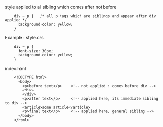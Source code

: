 style applied to all sibling which comes after not before


        div ~ p {   /* all p tags which are siblings and appear after div applied */
          background-color: yellow;
        }
        
        
Example : style.css

        div ~ p {
          font-size: 30px;
          background-color: yellow;
        }
        
index.html

        <!DOCTYPE html>
          <body>
            <p>before text</p>    <!-- not applied : comes before div -->
            <div>
            </div>
            <p>after text</p>     <!-- applied here, its immediate sibling to div -->
            <article>some article</article> 
            <p>final text</p>     <!-- applied here, general sibling -->
          </body>
        </html>
